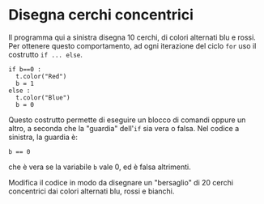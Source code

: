 # Disegna cerchi concentrici

Il programma qui a sinistra disegna 10 cerchi, di colori alternati blu e rossi. Per ottenere questo comportamento, ad ogni iterazione del ciclo `for` uso il costrutto `if ... else`.

```
if b==0 :
  t.color("Red") 
  b = 1
else :
  t.color("Blue")
  b = 0
```

Questo costrutto permette di eseguire un blocco di comandi oppure un altro, a seconda che la "guardia" dell'`if` sia vera o falsa. Nel codice a sinistra, la guardia è:

```
b == 0
```

che è vera se la variabile `b` vale 0, ed è falsa altrimenti.

Modifica il codice in modo da disegnare un "bersaglio" di 20 cerchi concentrici dai colori alternati blu, rossi e bianchi.
